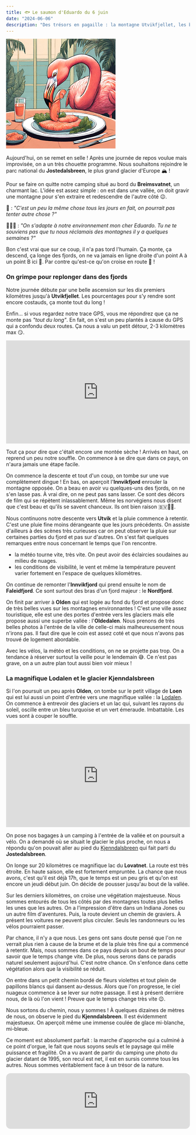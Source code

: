 ```yaml
---
title: 🐟 Le saumon d'Eduardo du 6 juin
date: "2024-06-06"
description: "Des trésors en pagaille : la montagne Utvikfjellet, les bras du Nordfjord, la vallée Lodalen et le glacier Kjenndalsbreen !"
---
```


![Saumon d'Eduardo](../saumon_eduardo.png)

Aujourd'hui, on se remet en selle ! Après une journée de repos voulue mais improvisée, on a un très chouette programme. Nous souhaitons rejoindre le parc national du **Jostedalsbreen**, le plus grand glacier d'Europe 🏔️ ! 

Pour se faire on quitte notre camping situé au bord du **Breimsvatnet**, un charmant lac. L'idée est assez simple : on est dans une vallée, on doit gravir une montagne pour s'en extraire et redescendre de l'autre côté 😉.

🦩 : *"C'est un peu la même chose tous les jours en fait, on pourrait pas tenter autre chose ?"*

💁🏼‍♂️ : *"On s'adapte à notre environnement mon cher Eduardo. Tu ne te souviens pas que tu nous réclamais des montagnes il y a quelques semaines ?"*

Bon c'est vrai que sur ce coup, il n'a pas tord l'humain. Ça monte, ça descend, ça longe des fjords, on ne va jamais en ligne droite d'un point A à un point B ici 🤔. Par contre qu'est-ce qu'on croise en route 🤩 !

### On grimpe pour replonger dans des fjords

Notre journée débute par une belle ascension sur les dix premiers kilomètres jusqu'à **Utvikfjellet**. Les pourcentages pour s'y rendre sont encore costauds, ça monte tout du long !

Enfin... si vous regardez notre trace GPS, vous me répondrez que ça ne monte pas *"tout du long"*. En fait, on s'est un peu plantés à cause du GPS qui a confondu deux routes. Ça nous a valu un petit détour, 2-3 kilomètres max 😏.

<div style="width: 100%; height: 0; position: relative; padding-bottom: 56%;"><iframe src="https://giphy.com/embed/GyoDb07kd4SsDfZIJG" style="top: 0; left: 0; width: 100%; height: 100%; position: absolute; border: 0;" allowfullscreen scrolling="no" allow="encrypted-media;" class="giphy-embed"></iframe></div>

Tout ça pour dire que c'était encore une montée sèche ! Arrivés en haut, on reprend un peu notre souffle. On commence à se dire que dans ce pays, on n'aura jamais une étape facile.

On commence la descente et tout d'un coup, on tombe sur une vue complètement dingue ! En bas, on aperçoit l'**Innvikfjord** enrouler la montagne opposée. On a beau en avoir vu quelques-uns des fjords, on ne s'en lasse pas. À vrai dire, on ne peut pas sans lasser. Ce sont des décors de film qui se répètent inlassablement. Même les norvégiens nous disent que c'est beau et qu'ils se savent chanceux. Ils ont bien raison 🇧🇻👍🏼.

Nous continuons notre descente vers **Utvik** et la pluie commence à retentir. C'est une pluie fine moins dérangeante que les jours précédents. On assiste d'ailleurs à des scènes très curieuses car on peut observer la pluie sur certaines parties du fjord et pas sur d'autres. On s'est fait quelques remarques entre nous concernant le temps que l'on rencontre.

- la météo tourne vite, très vite. On peut avoir des éclaircies soudaines au milieu de nuages.
- les conditions de visibilité, le vent et même la température peuvent varier fortement en l'espace de quelques kilomètres.

On continue de remonter l'**Innvikfjord** qui prend ensuite le nom de **Faleidfjord**. Ce sont surtout des bras d'un fjord majeur : le **Nordfjord**.

On finit par arriver à **Olden** qui est logée au fond du fjord et propose donc de très belles vues sur les montagnes environnantes ! C'est une ville assez touristique, elle est une des portes d'entrée vers les glaciers mais elle propose aussi une superbe vallée : l'**Oldedalen**. Nous prenons de très belles photos à l'entrée de la ville de celle-ci mais malheureusement nous n'irons pas. Il faut dire que le coin est assez coté et que nous n'avons pas trouvé de logement abordable.

Avec les vélos, la météo et les conditions, on ne se projette pas trop. On a tendance à réserver surtout la veille pour le lendemain 😅. Ce n'est pas grave, on a un autre plan tout aussi bien voir mieux !

### La magnifique Lodalen et le glacier Kjenndalsbreen 
Si l'on poursuit un peu après **Olden**, on tombe sur le petit village de **Loen** qui est lui aussi un point d'entrée vers une magnifique vallée : la [Lodalen](https://www.visitnorway.fr/listings/lodalen/212249/). On commence à entrevoir des glaciers et un lac qui, suivant les rayons du soleil, oscille entre un bleu turquoise et un vert émeraude. Imbattable. Les vues sont à couper le souffle.

<div style="width: 100%; height: 0; position: relative; padding-bottom: 56%;"><iframe src="https://giphy.com/embed/uwIKg3USQdPR3I0efD" style="top: 0; left: 0; width: 100%; height: 100%; position: absolute; border: 0;" allowfullscreen scrolling="no" allow="encrypted-media;" class="giphy-embed"></iframe></div>

On pose nos bagages à un camping à l'entrée de la vallée et on poursuit a vélo. On a demandé où se situait le glacier le plus proche, on nous a répondu qu'on pouvait aller au pied du [Kjenndalsbreen](https://www.visitnorway.fr/listings/kjenndalsbreen/212250/) qui fait parti du **Jostedalsbreen**.

On longe sur 20 kilomètres ce magnifique lac du **Lovatnet**. La route est très étroite. En haute saison, elle est fortement empruntée. La chance que nous avons, c'est qu'il est déjà 17h, que le temps est un peu gris et qu'on est encore un jeudi début juin. On décide de pousser jusqu'au bout de la vallée. 

Sur les derniers kilomètres, on croise une végétation majestueuse. Nous sommes entourés de tous les côtés par des montagnes toutes plus belles les unes que les autres. On a l'impression d'être dans un Indiana Jones ou un autre film d'aventures. Puis, la route devient un chemin de graviers. À présent les voitures ne peuvent plus circuler. Seuls les randonneurs ou les vélos pourraient passer.

Par chance, il n'y a que nous. Les gens ont sans doute pensé que l'on ne verrait plus rien à cause de la brume et de la pluie très fine qui a commencé à retentir. Mais, nous sommes dans ce pays depuis un bout de temps pour savoir que le temps change vite. De plus, nous serons dans ce paradis naturel seulement aujourd'hui. C'est notre chance. On s'enfonce dans cette végétation alors que la visibilité se réduit.

On entre dans un petit chemin bordé de fleurs violettes et tout plein de papillons blancs qui dansent au-dessus. Alors que l'on progresse, le ciel nuageux commence à se lever sur notre passage. Il est à présent derrière nous, de là où l'on vient ! Preuve que le temps change très vite 😉.

Nous sortons du chemin, nous y sommes ! À quelques dizaines de mètres de nous, on observe le pied du **Kjenndalsbreen**. Il est évidemment majestueux. On aperçoit même une immense coulée de glace mi-blanche, mi-bleue.

Ce moment est absolument parfait : la marche d'approche qui a culminé à ce point d'orgue, le fait que nous soyons seuls et le paysage qui mêle puissance et fragilité. On a vu avant de partir du camping une photo du glacier datant de 1995, son recul est net, il est en sursis comme tous les autres. Nous sommes véritablement face à un trésor de la nature. 

<iframe style="border-radius:12px" src="https://open.spotify.com/embed/track/55h7vJchibLdUkxdlX3fK7?utm_source=generator" width="100%" height="152" frameBorder="0" allow="autoplay; clipboard-write; encrypted-media; picture-in-picture" loading="lazy"></iframe>
